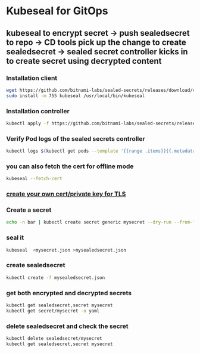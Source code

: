 # Kubeseal for GitOps

## kubeseal to encrypt secret -> push sealedsecret to repo -> CD tools pick up the change to create sealedsecret -> sealed secret controller kicks in to create secret using decrypted content

### Installation client
```bash
wget https://github.com/bitnami-labs/sealed-secrets/releases/download/v0.16.0/kubeseal-linux-amd64 -O kubeseal
sudo install -m 755 kubeseal /usr/local/bin/kubeseal
```

### Installation controller
```bash
kubectl apply -f https://github.com/bitnami-labs/sealed-secrets/releases/download/v0.16.0/controller.yaml
```

### Verify Pod logs of the sealed secrets controller
```bash
kubectl logs $(kubectl get pods --template '{{range .items}}{{.metadata.name}}{{"\n"}}{{end}}' -n kube-system -l name=sealed-secrets-controller) -n kube-system
```

### you can also fetch the cert for offline mode
```bash
kubeseal --fetch-cert
```

### [create your own cert/private key for TLS](https://github.com/bitnami-labs/sealed-secrets/blob/main/docs/bring-your-own-certificates.md)

### Create a secret
```bash
echo -n bar | kubectl create secret generic mysecret --dry-run --from-file=foo=/dev/stdin -o json >mysecret.json
```

### seal it
```bash
kubeseal  <mysecret.json >mysealedsecret.json
```

### create sealedsecret
```bash
kubectl create -f mysealedsecret.json
```

### get both encrypted and decrypted secrets
```bash
kubectl get sealedsecret,secret mysecret
kubectl get secret/mysecret -o yaml
```

### delete sealedsecret and check the secret
```bash
kubectl delete sealedsecret/mysecret
kubectl get sealedsecret,secret mysecret
```
